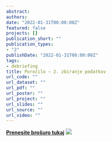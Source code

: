 ```yaml
---
abstract:
authors:
date: "2022-01-31T00:00:00Z"
featured: false
projects: []
publication_short: ""
publication_types:
- "2"
publishDate: "2022-01-31T00:00:00Z"
tags:
- debriefing
title: Poročilo – 2. zbiranje podatkov
url_code: ""
url_dataset: ""
url_pdf: ""
url_poster: ""
url_project: ""
url_slides: ""
url_source: ""
url_video: ""
---
```


<a href="/img/debriefing_sl_w2.pdf" tabindex="-1"><strong>Prenesite brošuro tukaj</strong></a>
![](/img/merged_debriefing_sl_w2.jpg)